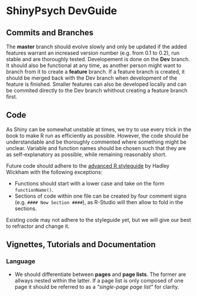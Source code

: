 # ShinyPsych DevGuide

## Commits and Branches
The **master** branch should evolve slowly and only be updated if the added features warrant an increased
version number (e.g. from 0.1 to 0.2), run stable and are thoroughly tested.
Developement is done on the **Dev** branch. It should also be functional at any time,
as another person might want to branch from it to create a **feature** branch.
If a feature branch is created, it should be merged back with the Dev branch when development of the feature is finished.
Smaller features can also be developed locally and can be commited directly to the Dev branch
whithout creating a feature branch first.

## Code
As Shiny can be somewhat unstable at times, we try to use every trick in the book to make R run as efficiently as possible.
However, the code should be understandable and be thoroughly commented where something might be unclear.
Variable and function names should be chosen such that they are as self-explanatory as possible, while remaining reasonably short.

Future code should adhere to the [advanced R styleguide](http://adv-r.had.co.nz/Style.html) by Hadley Wickham with the following
exceptions:
- Functions should start with a lower case and take on the form `functionName()`.
- Sections of code within one file can be created by four comment signs (e.g. `#### New Section ####`),
as R-Studio will then allow to fold in the sections.

Existing code may not adhere to the styleguide yet, but we will give our best to refractor and change it.

## Vignettes, Tutorials and Documentation
### Language
- We should differentiate between **pages** and **page lists**. The former are allways nested within the latter.
If a page list is only composed of one page it should be referred to as a *"single-page page list"* for clarity.
